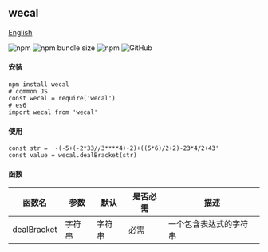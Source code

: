## wecal

[English](./README.md 'English')

![npm](https://img.shields.io/npm/v/wecal) ![npm bundle size](https://img.shields.io/bundlephobia/min/wecal) ![npm](https://img.shields.io/npm/dt/wecal) ![GitHub](https://img.shields.io/github/license/MuYi086/npm_package)

#### 安装
```SHELL
npm install wecal
# common JS
const wecal = require('wecal')
# es6
import wecal from 'wecal'
```

#### 使用
```JS
const str = '-(-5+(-2*33//3****4)-2)+((5*6)/2+2)-23*4/2+43'
const value = wecal.dealBracket(str)
```

#### 函数

函数名|参数|默认|是否必需|描述|
--|--|--|--|--|
dealBracket|字符串|字符串|必需|一个包含表达式的字符串|
